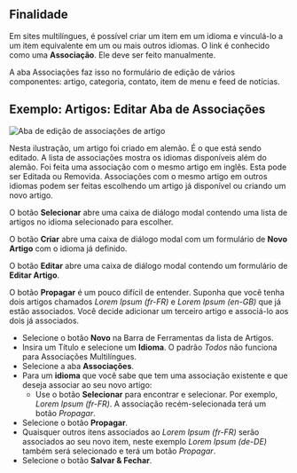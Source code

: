 <!-- Filename: Help4.x:Edit_Associations / Display title: Editar Associações  -->

## Finalidade

Em sites multilíngues, é possível criar um item em um idioma e vinculá-lo a um item equivalente em um ou mais outros idiomas. O link é conhecido como uma **Associação**. Ele deve ser feito manualmente.

A aba Associações faz isso no formulário de edição de vários componentes: artigo, categoria, contato, item de menu e feed de notícias.

## Exemplo: Artigos: Editar Aba de Associações

![Aba de edição de associações de artigo](../../../pt/images/common-elements/articles-edit-association-tab.png)

Nesta ilustração, um artigo foi criado em alemão. É o que está sendo editado. A lista de associações mostra os idiomas disponíveis além do alemão. Foi feita uma associação com o mesmo artigo em inglês. Esta pode ser Editada ou Removida. Associações com o mesmo artigo em outros idiomas podem ser feitas escolhendo um artigo já disponível ou criando um novo artigo.

O botão **Selecionar** abre uma caixa de diálogo modal contendo uma lista de artigos no idioma selecionado para escolher.

O botão **Criar** abre uma caixa de diálogo modal com um formulário de **Novo Artigo** com o idioma já definido.

O botão **Editar** abre uma caixa de diálogo modal contendo um formulário de **Editar Artigo**.

O botão **Propagar** é um pouco difícil de entender. Suponha que você tenha dois artigos chamados *Lorem Ipsum (fr-FR)* e *Lorem Ipsum (en-GB)* que já estão associados. Você decide adicionar um terceiro artigo e associá-lo aos dois já associados.

* Selecione o botão **Novo** na Barra de Ferramentas da lista de Artigos.
* Insira um Título e selecione um **Idioma**. O padrão *Todos* não funciona para Associações Multilíngues.
* Selecione a aba **Associações**.
* Para um **idioma** que você sabe que tem uma associação existente e que deseja associar ao seu novo artigo:
    * Use o botão **Selecionar** para encontrar e selecionar. Por exemplo, *Lorem Ipsum (fr-FR)*. A associação recém-selecionada terá um botão *Propagar*.
* Selecione o botão **Propagar**.
* Quaisquer outros itens associados ao *Lorem Ipsum (fr-FR)* serão associados ao seu novo item, neste exemplo *Lorem Ipsum (de-DE)* também será selecionado e terá um botão *Propagar*.
* Selecione o botão **Salvar & Fechar**.

